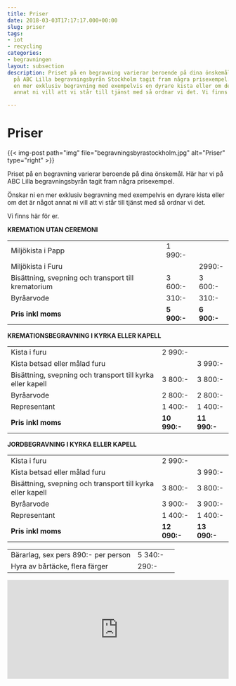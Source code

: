 ```yaml
---
title: Priser
date: 2018-03-03T17:17:17.000+00:00
slug: priser
tags:
- iot
- recycling
categories:
- begravningen
layout: subsection
description: Priset på en begravning varierar beroende på dina önskemål. Här har vi
  på ABC Lilla begravningsbyrån Stockholm tagit fram några prisexempel. Önskar ni
  en mer exklusiv begravning med exempelvis en dyrare kista eller om det är något
  annat ni vill att vi står till tjänst med så ordnar vi det. Vi finns här för er.

---
```

# Priser

{{< img-post
path="img" file="begravningsbyrastockholm.jpg"
alt="Priser" type="right" >}}

Priset på en begravning varierar beroende på dina önskemål. Här har vi
på ABC Lilla begravningsbyrån tagit fram några prisexempel.

Önskar ni en mer exklusiv begravning med exempelvis en dyrare kista eller om det är något annat ni vill att vi står till tjänst med så ordnar vi det.

Vi finns här för er.

**KREMATION UTAN CEREMONI**

|  |  |  |
| ------ | ---- | ---- |
| Miljökista i Papp   | 1 990:- |  |
| Miljökista i Furu   |  | 2990:- |
| Bisättning, svepning och transport till krematorium | 3 600:- | 3 600:- |
| Byråarvode    | 310:- | 310:- |
| **Pris inkl moms**    | **5 900:-** | **6 900:-** |

**KREMATIONSBEGRAVNING I KYRKA ELLER KAPELL**

|  |  |  |
| ------ | ---- | ---- |
| Kista i furu   | 	2 990:- |  |
| Kista betsad eller målad furu |  | 3 990:- |
| Bisättning, svepning och transport till kyrka eller kapell    | 3 800:- | 3 800:- |
| Byråarvode    | 2 800:- | 2 800:- |
| Representant   | 1 400:- | 1 400:- |
| **Pris inkl moms**    | **10 990:-** | **11 990:-** |

**JORDBEGRAVNING I KYRKA ELLER KAPELL**

|  |  |  |
| ------ | ---- | ---- |
| Kista i furu   | 	2 990:- |  |
| Kista betsad eller målad furu |  | 3 990:- |
| Bisättning, svepning och transport till kyrka eller kapell    | 3 800:- | 3 800:- |
| Byråarvode    | 3 900:- | 3 900:- |
| Representant   | 1 400:- | 1 400:- |
| **Pris inkl moms**    | **12 090:-** | **13 090:-** |

|  |  |  |
| ------ | ---- | ---- |
| Bärarlag, sex pers 890:- per person   | 	5 340:- |  |
| Hyra av bårtäcke, flera färger   | 	290:- |  |

<p><iframe style="border: 0; display: block;" src="https://widget.reco.se/v2/widget/1626775?mode=HORIZONTAL_QUOTE" width="100%" height="225" scrolling="no"></iframe></p>